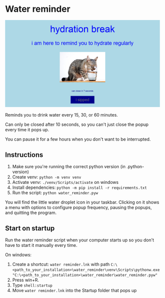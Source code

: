 # Water reminder

![screenshot](screenshot.png)

Reminds you to drink water every 15, 30, or 60 minutes.

Can only be closed after 10 seconds, so you can't just close the popup every
time it pops up.

You can pause it for a few hours when you don't want to be interrupted.

## Instructions

1. Make sure you're running the correct python version (in .python-version)
2. Create venv: `python -m venv venv`
3. Activate venv: `./venv/Scripts/activate` on windows
4. Install dependencies: `python -m pip install -r requirements.txt`
5. Run the script: `python water_reminder.pyw`

You will find the little water droplet icon in your taskbar. Clicking on it
shows a menu with options to configure popup frequency, pausing the popups, and
quitting the program.

## Start on startup

Run the water reminder script when your computer starts up so you don't have to
start it manually every time.

On windows:

1. Create a shortcut: `water reminder.lnk` with path
   `C:\<path_to_your_installation>\water_reminder\venv\Scripts\pythonw.exe "C:\<path_to_your_installation>\water_reminder\water_reminder.pyw"`
2. Press win+R.
3. Type `shell:startup`
4. Move `water reminder.lnk` into the Startup folder that pops up

